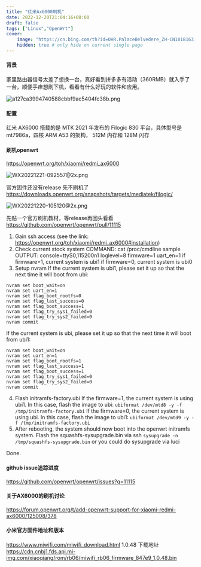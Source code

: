 ```yaml
---
title: "红米Ax6000刷机"
date: 2022-12-20T21:04:16+08:00
draft: false
tags: ["Linux","OpenWrt"]
cover:
    image: "https://cn.bing.com/th?id=OHR.PalaceBelvedere_ZH-CN1818163173_1920x1080.jpg&rf=LaDigue_1920x1080.jpg&pid=hp"
    hidden: true # only hide on current single page
---
```


#### 背景
家里路由器信号太差了想换一台，真好看到拼多多有活动（360RMB）就入手了一台，顺便手痒想刷下机，看看有什么好玩的软件和应用。

![a127ca3994740588cbbf9ac5404fc38b.png](https://openwrt.org/_media/media/xiaomi/redmi-ax6000.png)

#### 配置
红米 AX6000 搭载的是 MTK 2021 年发布的 Filogic 830 平台，具体型号是 mt7986a，四核 ARM A53 的架构， 512M 内存和 128M 闪存



#### 刷机openwrt

https://openwrt.org/toh/xiaomi/redmi_ax6000

![WX20221221-092557@2x.png](https://s2.loli.net/2022/12/21/VFIfWyTMLGdY48v.png)

官方固件还没有release 先不刷机了
https://downloads.openwrt.org/snapshots/targets/mediatek/filogic/

![WX20221220-105120@2x.png](https://s2.loli.net/2022/12/21/YFng4Q5dBTWNaLA.png)


先贴一个官方刷机教材，等release再回头看看
https://github.com/openwrt/openwrt/pull/11115

1. Gain ssh access (see the link: https://openwrt.org/toh/xiaomi/redmi_ax6000#installation)
2. Check current stock system
   COMMAND: cat /proc/cmdline
   sample OUTPUT: console=ttyS0,115200n1 loglevel=8 firmware=1 uart_en=1
   if firmware=1, current system is ubi1
   if firmware=0, current system is ubi0
3. Setup nvram
   If the current system is ubi1, please set it up so that the next time it will boot from ubi:
```
nvram set boot_wait=on
nvram set uart_en=1
nvram set flag_boot_rootfs=0
nvram set flag_last_success=0
nvram set flag_boot_success=1
nvram set flag_try_sys1_failed=0
nvram set flag_try_sys2_failed=0
nvram commit
```
If the current system is ubi, please set it up so that the next time it will boot from ubi1:
```
nvram set boot_wait=on
nvram set uart_en=1
nvram set flag_boot_rootfs=1
nvram set flag_last_success=1
nvram set flag_boot_success=1
nvram set flag_try_sys1_failed=0
nvram set flag_try_sys2_failed=0
nvram commit
```
4. Flash initramfs-factory.ubi
   If the firmware=1, the current system is using ubi1. In this case, flash the image to ubi:
   `ubiformat /dev/mtd8 -y -f /tmp/initramfs-factory.ubi`
   If the firmware=0, the current system is using ubi. In this case, flash the image to ubi1:
   `ubiformat /dev/mtd9 -y -f /tmp/initramfs-factory.ubi`
5. After rebooting, the system should now boot into the openwrt initramfs system. Flash the squashfs-sysupgrade.bin via ssh
   `sysupgrade -n /tmp/squashfs-sysupgrade.bin`
   or you could do sysupgrade via luci

Done.



#### github issue追踪进度
https://github.com/openwrt/openwrt/issues?q=11115

#### 关于AX6000的刷机讨论
https://forum.openwrt.org/t/add-openwrt-support-for-xiaomi-redmi-ax6000/125008/378

#### 小米官方固件地址和版本
https://www.miwifi.com/miwifi_download.html
1.0.48 下载地址
https://cdn.cnbj1.fds.api.mi-img.com/xiaoqiang/rom/rb06/miwifi_rb06_firmware_847e9_1.0.48.bin